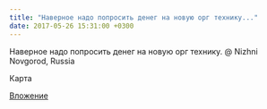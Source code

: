 ```yaml
---
title: "Наверное надо попросить денег на новую орг технику..."
date: 2017-05-26 15:31:00 +0300
---
```


Наверное надо попросить денег на новую орг технику. @ Nizhni Novgorod, Russia

Карта

[Вложение](/assets/vk_photos/2/5KtAe9XBoKg.jpg)
